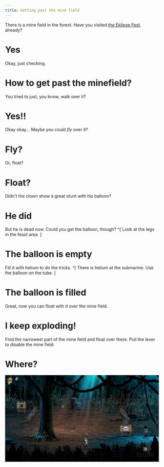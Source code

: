 ```yaml
---
title: Getting past the mine field
---
```


There is a mine field in the forest. Have you visited [the Eklipse Fest](/part-06/index.md), already?

# Yes
Okay, just checking.

# How to get past the minefield?
You tried to just, you know, walk over it?

# Yes!!
Okay okay... Maybe you could *fly* over it?

# Fly?
Or, float?

# Float?
Didn't the clown show a great stunt with his balloon?

# He did
But he is dead now. Could you get the balloon, though? ^[ Look at the legs in the feast area. ]

# The balloon is empty
Fill it with helium to do the tricks. ^[ There is helium at the submarine. Use the balloon on the tube. ]

# The balloon is filled
Great, now you can float with it over the mine field.

# I keep exploding!
Find the narrowest part of the mine field and float over there. Pull the lever to disable the mine field.

# Where?
![Narrow mine field](narrow_minefield.jpg)

